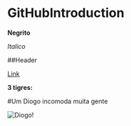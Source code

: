 # GitHubIntroduction
**Negrito**

_Italico_

##Header

[Link](http://github.com)

**3 tigres:**

#Um Diogo incomoda muita gente

![Diogo!](https://miro.medium.com/fit/c/128/128/0*qdmF6gfqy9Us726x.png)
